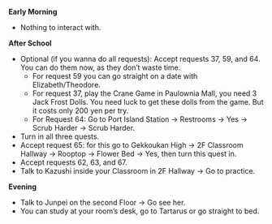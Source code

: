 **Early Morning**

- Nothing to interact with.

**After School**

- Optional (if you wanna do all requests): Accept requests 37, 59, and 64. You can do them now, as they don’t waste time.
  - For request 59 you can go straight on a date with Elizabeth/Theodore.
  - For request 37, play the Crane Game in Paulownia Mall, you need 3 Jack Frost Dolls. You need luck to get these dolls from the game. But it costs only 200 yen per try.
  - For Request 64: Go to Port Island Station -> Restrooms -> Yes -> Scrub Harder -> Scrub Harder.
- Turn in all three quests.
- Accept request 65: for this go to Gekkoukan High -> 2F Classroom Hallway -> Rooptop -> Flower Bed -> Yes, then turn this quest in.
- Accept requests 62, 63, and 67.
- Talk to Kazushi inside your Classroom in 2F Hallway -> Go to practice.

**Evening**

- Talk to Junpei on the second Floor -> Go see her.
- You can study at your room’s desk, go to Tartarus or go straight to bed.
